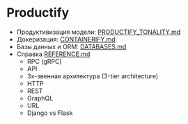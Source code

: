 # Productify

- Продуктивизация модели: [PRODUCTIFY_TONALITY.md](PRODUCTIFY_TONALITY.md)
- Докеризация: [CONTAINERIFY.md](CONTAINERIFY.md)
- Базы данных и ORM: [DATABASES.md](DATABASES.md)
- Справка [REFERENCE.md](REFERENCE.md)
    - RPC (gRPC)
    - API
    - 3х-звенная архитектура (3-tier architecture)
    - HTTP
    - REST
    - GraphQL
    - URL
    - Django vs Flask

